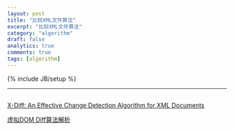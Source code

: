 ```yaml
---
layout: post
title: "比较XML文件算法"
excerpt: "比较XML文件算法"
category: "algorithm"
draft: false
analytics: true
comments: true
tags: [algorithm]
---
```

{% include JB/setup %}

<!-- TODO -->

---

## 


[X-Diff: An Effective Change Detection Algorithm for XML Documents](http://www.inf.unibz.it/~nutt/Teaching/XMLDM1112/XMLDM1112Coursework/WangEtAl-ICDE2003.pdf)

[虚拟DOM Diff算法解析](http://www.infoq.com/cn/articles/react-dom-diff)

